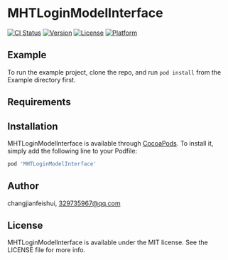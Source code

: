 # MHTLoginModelInterface

[![CI Status](https://img.shields.io/travis/changjianfeishui/MHTLoginModelInterface.svg?style=flat)](https://travis-ci.org/changjianfeishui/MHTLoginModelInterface)
[![Version](https://img.shields.io/cocoapods/v/MHTLoginModelInterface.svg?style=flat)](https://cocoapods.org/pods/MHTLoginModelInterface)
[![License](https://img.shields.io/cocoapods/l/MHTLoginModelInterface.svg?style=flat)](https://cocoapods.org/pods/MHTLoginModelInterface)
[![Platform](https://img.shields.io/cocoapods/p/MHTLoginModelInterface.svg?style=flat)](https://cocoapods.org/pods/MHTLoginModelInterface)

## Example

To run the example project, clone the repo, and run `pod install` from the Example directory first.

## Requirements

## Installation

MHTLoginModelInterface is available through [CocoaPods](https://cocoapods.org). To install
it, simply add the following line to your Podfile:

```ruby
pod 'MHTLoginModelInterface'
```

## Author

changjianfeishui, 329735967@qq.com

## License

MHTLoginModelInterface is available under the MIT license. See the LICENSE file for more info.
